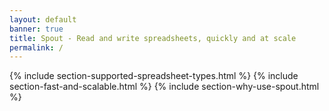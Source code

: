 ```yaml
---
layout: default
banner: true
title: Spout - Read and write spreadsheets, quickly and at scale
permalink: /
---
```


{% include section-supported-spreadsheet-types.html %}
{% include section-fast-and-scalable.html %}
{% include section-why-use-spout.html %}
